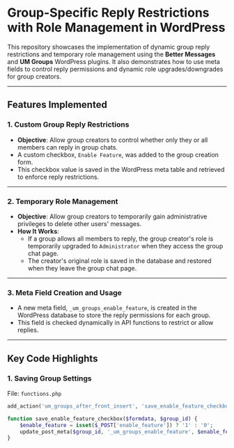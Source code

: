 # Group-Specific Reply Restrictions with Role Management in WordPress

This repository showcases the implementation of dynamic group reply restrictions and temporary role management using the **Better Messages** and **UM Groups** WordPress plugins. It also demonstrates how to use meta fields to control reply permissions and dynamic role upgrades/downgrades for group creators.

---

## **Features Implemented**

### 1. **Custom Group Reply Restrictions**
   - **Objective**: Allow group creators to control whether only they or all members can reply in group chats.
   - A custom checkbox, `Enable Feature`, was added to the group creation form.
   - This checkbox value is saved in the WordPress meta table and retrieved to enforce reply restrictions.

---

### 2. **Temporary Role Management**
   - **Objective**: Allow group creators to temporarily gain administrative privileges to delete other users' messages.
   - **How It Works**:
     - If a group allows all members to reply, the group creator's role is temporarily upgraded to `Administrator` when they access the group chat page.
     - The creator's original role is saved in the database and restored when they leave the group chat page.

---

### 3. **Meta Field Creation and Usage**
   - A new meta field, `_um_groups_enable_feature`, is created in the WordPress database to store the reply permissions for each group.
   - This field is checked dynamically in API functions to restrict or allow replies.

---

## **Key Code Highlights**

### 1. **Saving Group Settings**
File: `functions.php`
```php
add_action('um_groups_after_front_insert', 'save_enable_feature_checkbox', 10, 2);

function save_enable_feature_checkbox($formdata, $group_id) {
    $enable_feature = isset($_POST['enable_feature']) ? '1' : '0';
    update_post_meta($group_id, '_um_groups_enable_feature', $enable_feature);
}
